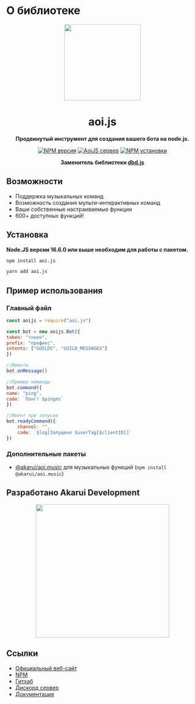 #  О библиотеке
<p align="center">
  <a href="https://aoi.js.org">
    <img width="200" src="https://cdn.discordapp.com/attachments/804813961190572093/924765606056701952/aoits.png">
  </a>
</p>

<h1 align="center">aoi.js</h1>

<div align="center">

**Продвинутый инструмент для создания вашего бота на node.js.**
    
[![NPM версия][npm-image]][npm-url]
[![AoiJS сервер][aoijs-server]][aoijs-server-url]
[![NPM установки][download-image]][download-url]

**Заменитель библиотеки [dbd.js](https://www.npmjs.com/package/dbd.js)**

[npm-image]: http://img.shields.io/npm/v/aoi.js.svg?style=flat-square
[npm-url]: http://npmjs.org/package/aoi.js
[download-image]: https://img.shields.io/npm/dt/aoi.js.svg?style=flat-square
[download-url]: https://npmjs.org/package/aoi.js
[aoijs-server]: https://img.shields.io/discord/773352845738115102?color=5865F2&logo=discord&logoColor=white
[aoijs-server-url]: https://aoi.js.org/invite
    
</div>

## Возможности

- Поддержка музыкальных команд
- Возможность создания мульти-интерактивных команд
- Ваши собственные настраиваемые функции
- 600+ доступных функций!
 
## Установка

**Node.JS версии 16.6.0 или выше необходим для работы с пакетом.**  


```bash
npm install aoi.js
```

```bash
yarn add aoi.js
```

## Пример использования
### Главный файл
```javascript
const aoijs = require("aoi.js")

const bot = new aoijs.Bot({
token: "токен",
prefix: "префикс",
intents: ["GUILDS", "GUILD_MESSAGES"]
})

//Ивенты
bot.onMessage()

//Пример команды
bot.command({
name: "ping",
code: `Понг! $pingms`
})

//Ивент при запуске 
bot.readyCommand({
    channel: "",
    code: `$log[Запущено $userTag[$clientID]]`
})
```

### Дополнительные пакеты


- [@akarui/aoi.music](https://www.npmjs.com/package/@akarui/aoi.music) для музыкальных функций (`npm install @akarui/aoi.music`)

## Разработано Akarui Development

<p align="center">
  <a href="https://aoi.js.org/invite">
    <img width="350" src="https://cdn.discordapp.com/attachments/804813961190572093/909447704978001931/Akarui_Development_Banner.png">
  </a>
</p>

    
## Ссылки
- [Официальный веб-сайт](https://aoi.js.org)
- [NPM](https://www.npmjs.com/package/aoi.js)
- [Гитхаб](https://github.com/AkaruiDevelopment/aoi.js)
- [Дискорд сервер](https://discord.gg/HMUfMXDQsV)
- [Документация](https://akarui.leref.ga/v/aoi.js/)
